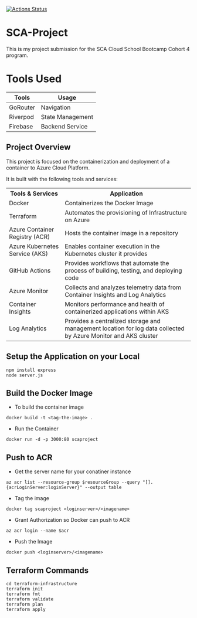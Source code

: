 [![Actions Status](https://github.com/FavourDaniel/SCA-Project/actions/workflows/workflow.yml/badge.svg)](https://github.com/FavourDaniel/SCA-Project/actions)


# SCA-Project
This is my project submission for the SCA Cloud School Bootcamp Cohort 4 program.

Tools Used
==========

| Tools | Usage |
| ------- | ------- |
| GoRouter | Navigation |
| Riverpod | State Management |
| Firebase | Backend Service |


## Project Overview
This project is focused on the containerization and deployment of a container to Azure Cloud Platform.

It is built with the following tools and services:
<table>
  <tr>
    <th>Tools & Services</th>
    <th>Application</th>
  </tr>
  <tr>
    <td>Docker</td>
    <td>Containerizes the Docker Image</td>
  </tr>
  <tr>
    <td>Terraform</td>
    <td>Automates the provisioning of Infrastructure on Azure</td>
  </tr>
  <tr>
    <td>Azure Container Registry (ACR)</td>
    <td>Hosts the container image in a repository</td>
  </tr>
  <tr>
    <td>Azure Kubernetes Service (AKS)</td>
    <td>Enables container execution in the Kubernetes cluster it provides</td>
  </tr>
  <tr>
    <td>GitHub Actions</td>
    <td>Provides workflows that automate the process of building, testing, and deploying code </td>
  </tr>
  <tr>
    <td>Azure Monitor</td>
    <td>Collects and analyzes telemetry data from Container Insights and Log Analytics</td>
  </tr>
  <tr>
    <td>Container Insights</td>
    <td>Monitors performance and health of containerized applications within AKS </td>
  </tr>
  <tr>
    <td>Log Analytics</td>
    <td>Provides a centralized storage and management location for log data collected by Azure Monitor and AKS cluster </td>
  </tr>
</table> 


## Setup the Application on your Local
```
npm install express
node server.js
```

## Build the Docker Image
- To build the container image
```
docker build -t <tag-the-image> .
```

- Run the Container
```
docker run -d -p 3000:80 scaproject
```

## Push to ACR
- Get the server name for your conatiner instance
```
az acr list --resource-group $resourceGroup --query "[].{acrLoginServer:loginServer}" --output table
```

- Tag the image
```
docker tag scaproject <loginserver>/<imagename>
```

- Grant Authorization so Docker can push to ACR
```
az acr login --name $acr
```

- Push the Image
```
docker push <loginserver>/<imagename>
```

## Terraform Commands
```
cd terraform-infrastructure
terraform init
terraform fmt
terraform validate
terraform plan
terraform apply
```